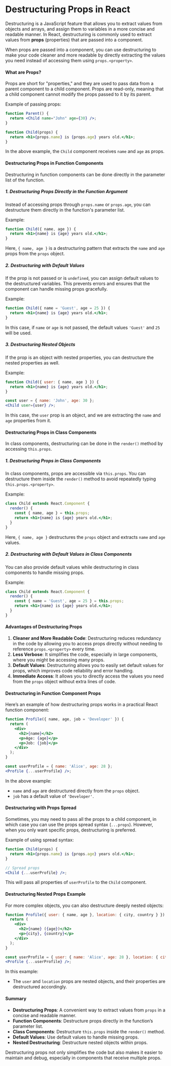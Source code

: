 # Destructuring Props in React

Destructuring is a JavaScript feature that allows you to extract values from objects and arrays, and assign them to variables in a more concise and readable manner. In React, destructuring is commonly used to extract values from **props** (properties) that are passed into a component.

When props are passed into a component, you can use destructuring to make your code cleaner and more readable by directly extracting the values you need instead of accessing them using `props.<property>`.

#### **What are Props?**
Props are short for "properties," and they are used to pass data from a parent component to a child component. Props are read-only, meaning that a child component cannot modify the props passed to it by its parent.

Example of passing props:
```jsx
function Parent() {
  return <Child name="John" age={30} />;
}

function Child(props) {
  return <h1>{props.name} is {props.age} years old.</h1>;
}
```

In the above example, the `Child` component receives `name` and `age` as props.

#### **Destructuring Props in Function Components**

Destructuring in function components can be done directly in the parameter list of the function.

##### **1. Destructuring Props Directly in the Function Argument**
Instead of accessing props through `props.name` or `props.age`, you can destructure them directly in the function's parameter list.

Example:
```jsx
function Child({ name, age }) {
  return <h1>{name} is {age} years old.</h1>;
}
```
Here, `{ name, age }` is a destructuring pattern that extracts the `name` and `age` props from the `props` object.

##### **2. Destructuring with Default Values**
If the prop is not passed or is `undefined`, you can assign default values to the destructured variables. This prevents errors and ensures that the component can handle missing props gracefully.

Example:
```jsx
function Child({ name = 'Guest', age = 25 }) {
  return <h1>{name} is {age} years old.</h1>;
}
```
In this case, if `name` or `age` is not passed, the default values `'Guest'` and `25` will be used.

##### **3. Destructuring Nested Objects**
If the prop is an object with nested properties, you can destructure the nested properties as well.

Example:
```jsx
function Child({ user: { name, age } }) {
  return <h1>{name} is {age} years old.</h1>;
}

const user = { name: 'John', age: 30 };
<Child user={user} />;
```
In this case, the `user` prop is an object, and we are extracting the `name` and `age` properties from it.

#### **Destructuring Props in Class Components**

In class components, destructuring can be done in the `render()` method by accessing `this.props`.

##### **1. Destructuring Props in Class Components**
In class components, props are accessible via `this.props`. You can destructure them inside the `render()` method to avoid repeatedly typing `this.props.<property>`.

Example:
```jsx
class Child extends React.Component {
  render() {
    const { name, age } = this.props;
    return <h1>{name} is {age} years old.</h1>;
  }
}
```
Here, `{ name, age }` destructures the `props` object and extracts `name` and `age` values.

##### **2. Destructuring with Default Values in Class Components**
You can also provide default values while destructuring in class components to handle missing props.

Example:
```jsx
class Child extends React.Component {
  render() {
    const { name = 'Guest', age = 25 } = this.props;
    return <h1>{name} is {age} years old.</h1>;
  }
}
```

#### **Advantages of Destructuring Props**

1. **Cleaner and More Readable Code**: Destructuring reduces redundancy in the code by allowing you to access props directly without needing to reference `props.<property>` every time.
2. **Less Verbose**: It simplifies the code, especially in large components, where you might be accessing many props.
3. **Default Values**: Destructuring allows you to easily set default values for props, which improves code reliability and error handling.
4. **Immediate Access**: It allows you to directly access the values you need from the `props` object without extra lines of code.

#### **Destructuring in Function Component Props**

Here’s an example of how destructuring props works in a practical React function component:

```jsx
function Profile({ name, age, job = 'Developer' }) {
  return (
    <div>
      <h2>{name}</h2>
      <p>Age: {age}</p>
      <p>Job: {job}</p>
    </div>
  );
}

const userProfile = { name: 'Alice', age: 28 };
<Profile {...userProfile} />;
```

In the above example:
- `name` and `age` are destructured directly from the `props` object.
- `job` has a default value of `'Developer'`.

#### **Destructuring with Props Spread**

Sometimes, you may need to pass all the props to a child component, in which case you can use the props spread syntax (`...props`). However, when you only want specific props, destructuring is preferred.

Example of using spread syntax:
```jsx
function Child(props) {
  return <h1>{props.name} is {props.age} years old.</h1>;
}

// Spread props
<Child {...userProfile} />;
```

This will pass all properties of `userProfile` to the `Child` component.

#### **Destructuring Nested Props Example**

For more complex objects, you can also destructure deeply nested objects:

```jsx
function Profile({ user: { name, age }, location: { city, country } }) {
  return (
    <div>
      <h2>{name} ({age})</h2>
      <p>{city}, {country}</p>
    </div>
  );
}

const userProfile = { user: { name: 'Alice', age: 28 }, location: { city: 'Berlin', country: 'Germany' } };
<Profile {...userProfile} />;
```

In this example:
- The `user` and `location` props are nested objects, and their properties are destructured accordingly.

#### **Summary**

- **Destructuring Props**: A convenient way to extract values from `props` in a concise and readable manner.
- **Function Components**: Destructure props directly in the function’s parameter list.
- **Class Components**: Destructure `this.props` inside the `render()` method.
- **Default Values**: Use default values to handle missing props.
- **Nested Destructuring**: Destructure nested objects within props.

Destructuring props not only simplifies the code but also makes it easier to maintain and debug, especially in components that receive multiple props.
